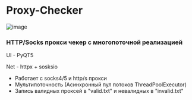 # Proxy-Checker
![image](https://github.com/Underneach/Proxy-Checker/assets/137613889/46e90b39-b0f0-4316-b462-f5f8d3dcc45c)

### HTTP/Socks прокси чекер с многопоточной реализацией

UI - PyQT5

Net - httpx + sosksio



* Работает с socks4/5 и http/s прокси
* Мультипоточность (Асинхронный пул потоков ThreadPoolExecutor)
* Запись валидных проксей в "valid.txt" и невалидных в "invalid.txt"
